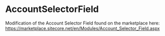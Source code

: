 # AccountSelectorField
Modification of the Account Selector Field found on the marketplace here: https://marketplace.sitecore.net/en/Modules/Account_Selector_Field.aspx
